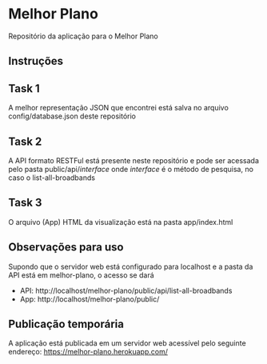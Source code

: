 # Melhor Plano

Repositório da aplicação para o Melhor Plano

## Instruções

## Task 1
A melhor representação JSON que encontrei está salva no arquivo config/database.json deste repositório

## Task 2
A API formato RESTFul está presente neste repositório e pode ser acessada pelo pasta public/api/*interface* onde *interface* é o método de pesquisa, no caso o list-all-broadbands

## Task 3
O arquivo (App) HTML da visualização está na pasta app/index.html

## Observações para uso
Supondo que o servidor web está configurado para localhost e a pasta da API está em melhor-plano, o acesso se dará
- API: http://localhost/melhor-plano/public/api/list-all-broadbands
- App: http://localhost/melhor-plano/public/


## Publicação temporária
A aplicação está publicada em um servidor web acessível pelo seguinte endereço: https://melhor-plano.herokuapp.com/


